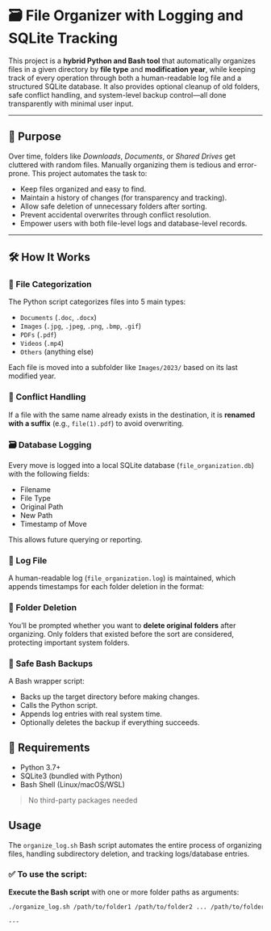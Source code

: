 # 🗃️ File Organizer with Logging and SQLite Tracking

This project is a **hybrid Python and Bash tool** that automatically organizes files in a given directory by **file type** and **modification year**, while keeping track of every operation through both a human-readable log file and a structured SQLite database. It also provides optional cleanup of old folders, safe conflict handling, and system-level backup control—all done transparently with minimal user input.

---

## 🎯 Purpose

Over time, folders like *Downloads*, *Documents*, or *Shared Drives* get cluttered with random files. Manually organizing them is tedious and error-prone. This project automates the task to:

- Keep files organized and easy to find.
- Maintain a history of changes (for transparency and tracking).
- Allow safe deletion of unnecessary folders after sorting.
- Prevent accidental overwrites through conflict resolution.
- Empower users with both file-level logs and database-level records.

---

## 🛠️ How It Works

### 📁 File Categorization
The Python script categorizes files into 5 main types:
- `Documents` (`.doc`, `.docx`)
- `Images` (`.jpg`, `.jpeg`, `.png`, `.bmp`, `.gif`)
- `PDFs` (`.pdf`)
- `Videos` (`.mp4`)
- `Others` (anything else)

Each file is moved into a subfolder like `Images/2023/` based on its last modified year.

### 🔀 Conflict Handling
If a file with the same name already exists in the destination, it is **renamed with a suffix** (e.g., `file(1).pdf`) to avoid overwriting.

### 🗃️ Database Logging
Every move is logged into a local SQLite database (`file_organization.db`) with the following fields:
- Filename
- File Type
- Original Path
- New Path
- Timestamp of Move

This allows future querying or reporting.

### 📜 Log File
A human-readable log (`file_organization.log`) is maintained, which appends timestamps for each folder deletion in the format:
### 🧹 Folder Deletion
You’ll be prompted whether you want to **delete original folders** after organizing. Only folders that existed before the sort are considered, protecting important system folders.

### 🔐 Safe Bash Backups
A Bash wrapper script:
- Backs up the target directory before making changes.
- Calls the Python script.
- Appends log entries with real system time.
- Optionally deletes the backup if everything succeeds.

## 🧰 Requirements

- Python 3.7+
- SQLite3 (bundled with Python)
- Bash Shell (Linux/macOS/WSL)

> No third-party packages needed

##  Usage

The `organize_log.sh` Bash script automates the entire process of organizing files, handling subdirectory deletion, and tracking logs/database entries.

### ✅ To use the script:

**Execute the Bash script** with one or more folder paths as arguments:

```bash
./organize_log.sh /path/to/folder1 /path/to/folder2 ... /path/to/folderN

---
